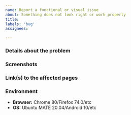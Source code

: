 ```yaml
---
name: Report a functional or visual issue
about: Something does not look right or work properly
title:
labels: 'bug'
assignees:

---
```


### Details about the problem



### Screenshots



### Link(s) to the affected pages



### Environment

- **Browser:** Chrome 80/Firefox 74.0/etc
- **OS:** Ubuntu MATE 20.04/Android 10/etc
